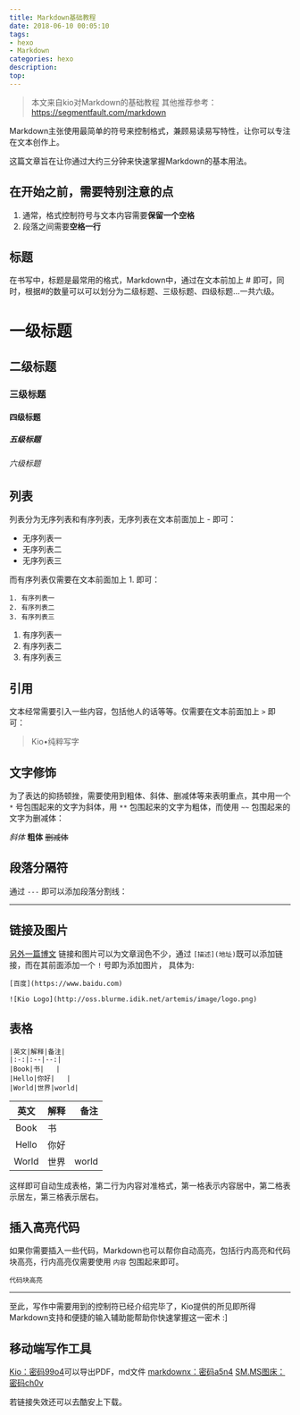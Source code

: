 ```yaml
---
title: Markdown基础教程
date: 2018-06-10 00:05:10
tags:
- hexo
- Markdown
categories: hexo
description:
top:
---
```

> 本文来自kio对Markdown的基础教程
> 其他推荐参考：<https://segmentfault.com/markdown>

<!--more-->
Markdown主张使用最简单的符号来控制格式，兼顾易读易写特性，让你可以专注在文本创作上。

这篇文章旨在让你通过大约三分钟来快速掌握Markdown的基本用法。

## 在开始之前，需要特别注意的点

1. 通常，格式控制符号与文本内容需要**保留一个空格**
2. 段落之间需要**空格一行**

## 标题

在书写中，标题是最常用的格式，Markdown中，通过在文本前加上 # 即可，同时，根据#的数量可以可以划分为二级标题、三级标题、四级标题...一共六级。


# 一级标题
## 二级标题
### 三级标题
#### 四级标题
##### 五级标题
###### 六级标题

## 列表

列表分为无序列表和有序列表，无序列表在文本前面加上 - 即可：

- 无序列表一
- 无序列表二
- 无序列表三

而有序列表仅需要在文本前面加上 1. 即可：

```
1. 有序列表一
2. 有序列表二
3. 有序列表三
```
1. 有序列表一
2. 有序列表二
3. 有序列表三

## 引用

文本经常需要引入一些内容，包括他人的话等等。仅需要在文本前面加上 `>` 即可：

> Kio•纯粹写字

## 文字修饰

为了表达的抑扬顿挫，需要使用到粗体、斜体、删减体等来表明重点，其中用一个 `*` 号包围起来的文字为斜体，用 `**` 包围起来的文字为粗体，而使用 `~~` 包围起来的文字为删减体：

*斜体* **粗体** ~~删减体~~


## 段落分隔符

通过 `---` 即可以添加段落分割线：

---

## 链接及图片

[另外一篇博文](https://lruihao.github.io/hexo/hexo-添加图片%EF%BC%8C音乐%EF%BC%8C链接%EF%BC%8C视频.html)
链接和图片可以为文章润色不少，通过 `[描述](地址)`既可以添加链接，而在其前面添加一个 `!` 号即为添加图片， 具体为:

```
[百度](https://www.baidu.com)

![Kio Logo](http://oss.blurme.idik.net/artemis/image/logo.png)
```

## 表格

```
|英文|解释|备注|
|:-:|:--|--:|
|Book|书|   |
|Hello|你好|   |
|World|世界|world|
```
|英文|解释|备注|
|:-:|:--|--:|
|Book|书|   |
|Hello|你好|   |
|World|世界|world|

这样即可自动生成表格，第二行为内容对准格式，第一格表示内容居中，第二格表示居左，第三格表示居右。

## 插入高亮代码

如果你需要插入一些代码，Markdown也可以帮你自动高亮，包括行内高亮和代码块高亮，行内高亮仅需要使用 `内容` 包围起来即可。

```
代码块高亮
```

---

至此，写作中需要用到的控制符已经介绍完毕了，Kio提供的所见即所得Markdown支持和便捷的输入辅助能帮助你快速掌握这一密术 :]


## 移动端写作工具

[Kio：密码99o4](https://pan.baidu.com/s/15a7yXCamGZzYlrfRhy_j6w)可以导出PDF，md文件
[markdownx：密码a5n4](https://pan.baidu.com/s/1-ImjJfOURod2nUpXAc_Ejw)
[SM.MS图床：密码ch0v](https://pan.baidu.com/s/1-zAl54zLNekq4hLaDC-8Qg)

若链接失效还可以去酷安上下载。